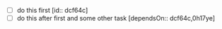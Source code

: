 <!-- placeholder to force blank line before included text -->

- [ ] do this first  [id:: dcf64c]
- [ ] do this after first and some other task  [dependsOn:: dcf64c,0h17ye]

<!-- placeholder to force blank line after included text -->
